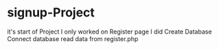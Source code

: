 # signup-Project
it's start of Project
I only worked on Register page
I did
      Create Database
      Connect database
      read data from register.php
